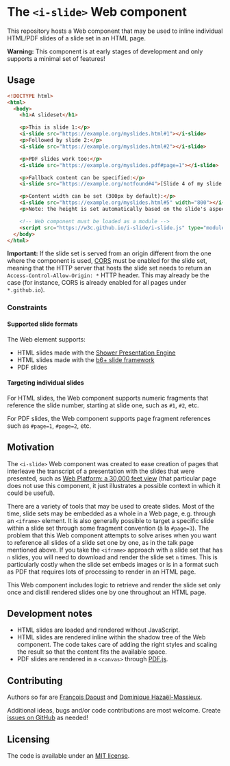 # The `<i-slide>` Web component

This repository hosts a Web component that may be used to inline individual HTML/PDF slides of a slide set in an HTML page.

**Warning:** This component is at early stages of development and only supports a minimal set of features!


## Usage

```html
<!DOCTYPE html>
<html>
  <body>
    <h1>A slideset</h1>

    <p>This is slide 1:</p>
    <i-slide src="https://example.org/myslides.html#1"></i-slide>
    <p>Followed by slide 2:</p>
    <i-slide src="https://example.org/myslides.html#2"></i-slide>

    <p>PDF slides work too:</p>
    <i-slide src="https://example.org/myslides.pdf#page=1"></i-slide>

    <p>Fallback content can be specified:</p>
    <i-slide src="https://example.org/notfound#4">[Slide 4 of my slide set]</i-slide>

    <p>Content width can be set (300px by default):</p>
    <i-slide src="https://example.org/myslides.html#5" width="800"></i-slide>
    <p>Note: the height is set automatically based on the slide's aspect ratio.</p>

    <!-- Web component must be loaded as a module -->
    <script src="https://w3c.github.io/i-slide/i-slide.js" type="module"></script>
  </body>
</html>
```

**Important:** If the slide set is served from an origin different from the one where the component is used, [CORS](https://developer.mozilla.org/en-US/docs/Web/HTTP/CORS) must be enabled for the slide set, meaning that the HTTP server that hosts the slide set needs to return an `Access-Control-Allow-Origin: *` HTTP header. This may already be the case (for instance, CORS is already enabled for all pages under `*.github.io`).

### Constraints

#### Supported slide formats

The Web element supports:

- HTML slides made with the [Shower Presentation Engine](https://shwr.me/)
- HTML slides made with the [b6+ slide framework](https://www.w3.org/Talks/Tools/b6plus/)
- PDF slides

#### Targeting individual slides

For HTML slides, the Web component supports numeric fragments that reference the slide number, starting at slide one, such as `#1`, `#2`, etc.

For PDF slides, the Web component supports page fragment references such as `#page=1`, `#page=2`, etc.


## Motivation

The `<i-slide>` Web component was created to ease creation of pages that interleave the transcript of a presentation with the slides that were presented, such as [Web Platform: a 30,000 feet view](https://www.w3.org/2020/06/machine-learning-workshop/talks/web_platform_a_30_000_feet_view_web_platform_and_js_environment_constraints.html) (that particular page does not use this component, it just illustrates a possible context in which it could be useful).

There are a variety of tools that may be used to create slides. Most of the time, slide sets may be embedded as a whole in a Web page, e.g. through an `<iframe>` element. It is also generally possible to target a specific slide within a slide set through some fragment convention (à la `#page=3`). The problem that this Web component attempts to solve arises when you want to reference all slides of a slide set one by one, as in the talk page mentioned above. If you take the `<iframe>` approach with a slide set that has `n` slides, you will need to download and render the slide set `n` times. This is particularly costly when the slide set embeds images or is in a format such as PDF that requires lots of processing to render in an HTML page.

This Web component includes logic to retrieve and render the slide set only once and distill rendered slides one by one throughout an HTML page.


## Development notes

- HTML slides are loaded and rendered without JavaScript.
- HTML slides are rendered inline within the shadow tree of the Web component. The code takes care of adding the right styles and scaling the result so that the content fits the available space.
- PDF slides are rendered in a `<canvas>` through [PDF.js](https://mozilla.github.io/pdf.js/).


## Contributing

Authors so far are [François Daoust](https://github.com/tidoust/) and [Dominique Hazaël-Massieux](https://github.com/dontcallmedom/).

Additional ideas, bugs and/or code contributions are most welcome. Create [issues on GitHub](https://github.com/w3c/i-slide/issues) as needed!


## Licensing

The code is available under an [MIT license](LICENSE).